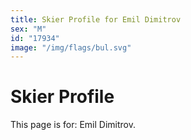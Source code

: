 ```yaml
---
title: Skier Profile for Emil Dimitrov
sex: "M"
id: "17934"
image: "/img/flags/bul.svg" 
---
```


# Skier Profile

This page is for: Emil Dimitrov.
    